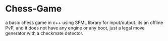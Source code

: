 # Chess-Game
a basic chess game in c++ using SFML library for input/output.
its an offline PvP, and it does not have any engine or any boot,
just a legal move generator with a checkmate detector.
